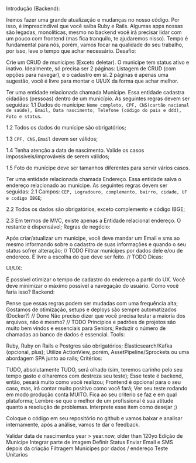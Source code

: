 Introdução (Backend):

Iremos fazer uma grande atualização e mudanças no nosso código. Por isso, é imprescindível que você saiba Ruby e Rails. Algumas apps nossas são legadas, monolíticas, mesmo no backend você irá precisar lidar com um pouco com frontend (mas fica tranquilo, te ajudaremos nisso).
Tempo é fundamental para nós, porém, vamos focar na qualidade do seu trabalho, por isso, leve o tempo que achar necessário.
Desafio:

Crie um CRUD de municipes (Exceto deletar). O municipe tem status ativo e inativo. Idealmente, só precisa ser 2 páginas: Listagem de CRUD (com opções para navegar), e o cadastro em si. 2 páginas é apenas uma sugestão, você é livre para montar o UI/UX da forma que achar melhor.

Ter uma entidade relacionada chamada Munícipe. Essa entidade cadastra cidadãos (pessoas) dentro de um município. As seguintes regras devem ser seguidas:
1.1 Dados do munícipe: `Nome completo, CPF, CNS(cartão nacional de saúde), Email, Data nascimento, Telefone (código do pais e ddd), Foto e status`.

1.2 Todos os dados do munícipe são obrigatórios;

1.3 `CPF, CNS,Email` devem ser válidos;

1.4 Tenha atenção a data de nascimento. Valide os casos impossíveis/improváveis de serem válidos;

1.5 Foto do munícipe deve ser tamanhos diferentes para servir vários casos.

Ter uma entidade relacionada chamada Endereço. Essa entidade salva o endereço relacionado ao municipe. As seguintes regras devem ser seguidas:
2.1 Campos: `CEP, Logradouro, complemento, bairro, cidade, UF e codigo IBGE`;

2.2 Todos os dados são obrigatórios, exceto complemento e código IBGE;

2.3 Em termos de MVC, existe apenas a Entidade relacional endereço. O restante é dispensável;
Regras de negócio:

Após criar/atualizar um municipe, você deve mandar um Email e sms ao mesmo informando sobre o cadastro de suas informações e quando o seu status sofrer alteração; // TODO
Filtrar municipes por dados dele e/ou de endereco. É livre a escolha do que deve ser feito. // TODO
Dicas:

UI/UX:

É possível otimizar o tempo de cadastro do endereço a partir do UX.
Você deve minimizar o máximo possível a navegação do usuário. Como você faria isso?
Backend:

Pense que essas regras podem ser mudadas com uma frequência alta;
Gostamos de otimização, setups e deploys são sempre automatizados (Docker?) // Done
Não preciso dizer que você precisa testar a maioria dos arquivos, não é mesmo? // TODO
Princípios e padrões de projetos são muito bem vindos e essenciais para Seniors;
Reduzir o número de chamadas ao banco de dados é essencial.
Tools:

Ruby, Ruby on Rails e Postgres são obrigatórios;
Elasticsearch/Kafka (opcional, plus);
Utilize ActionView, porém, AssetPipeline/Sprockets ou uma abordagem SPA junto ao rails;
Critérios:

TUDO, absolutamente TUDO, será olhado (sim, teremos carinho pelo seu tempo gasto e olharemos com destreza seu teste);
Esse teste é backend, então, pesará muito como você realizou;
Frontend é opcional para o seu caso, mas, irá contar muito positivo como você fará;
Ver seu teste rodando em modo produção conta MUITO. Fica ao seu criterio se faz e em qual plataforma;
Lembre-se que o melhor de um profissional é sua atitude quanto a resolução de problemas. Interprete esse item como desejar ;)

Coloque o código em seu repositório no github e vamos baixar e analisar internamente, após a anãlise, vamos te dar o feedback.

Validar data de nascimentos year > year.now, older than 120yo
Edição de Municipe
Integrar parte de imagem
Definir Status
Enviar Email e SMS depois da criação
Filtragem Municipes por dados / endereço
Teste Unitarios
